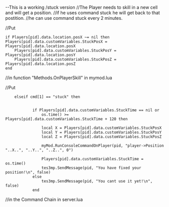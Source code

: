 --This is a working /stuck version
//The Player needs to skill in a new cell and will get a position.
//if he uses command stuck he will get back to that postition.
//he can use command stuck every 2 minutes.


//Put 

	if Players[pid].data.location.posX ~= nil then
	Players[pid].data.customVariables.StuckPosX = Players[pid].data.location.posX 
		Players[pid].data.customVariables.StuckPosY = Players[pid].data.location.posY 
		Players[pid].data.customVariables.StuckPosZ = Players[pid].data.location.posZ 
	end
	
	
//in function "Methods.OnPlayerSkill" in mymod.lua


//Put

		elseif cmd[1] == "stuck" then
		

                if Players[pid].data.customVariables.StuckTime == nil or
                    os.time() >= Players[pid].data.customVariables.StuckTime + 120 then
					
					local X = Players[pid].data.customVariables.StuckPosX 
					local Y = Players[pid].data.customVariables.StuckPosY
					local Z = Players[pid].data.customVariables.StuckPosZ
					
                    myMod.RunConsoleCommandOnPlayer(pid, "player->Position "..X..", "..Y..", "..Z..", 0")
					
                    Players[pid].data.customVariables.StuckTime = os.time()
					tes3mp.SendMessage(pid, "You have fixed your position!\n", false)	
				else
					tes3mp.SendMessage(pid, "You cant use it yet!\n", false)
				end
				
				
				
				
//in the Command Chain in server.lua